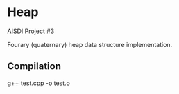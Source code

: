 # Heap

AISDI Project #3

Fourary (quaternary) heap data structure implementation.

## Compilation
g++ test.cpp -o test.o
